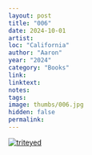 ```yaml
---
layout: post
title: "006"
date: 2024-10-01
artist: 
loc: "California"
author: "Aaron"
year: "2024"
category: "Books"
link: 
linktext: 
notes: 
tags: 
image: thumbs/006.jpg
hidden: false
permalink:
---
```






<div class="post_image">
	<a href="{{ site.baseurl }}/images/posts/2024_brain/001.jpg" target="_blank">
	<img src="{{ site.baseurl }}/images/posts/2024_brain/001.jpg" alt="triteyed"></a>
</div>
